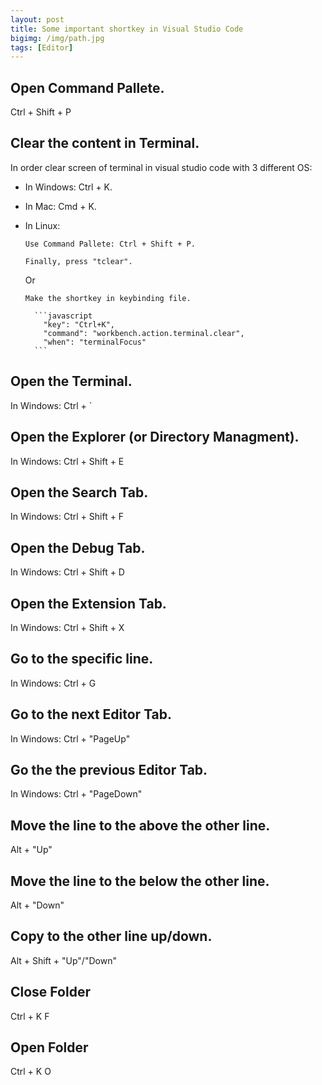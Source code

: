 ```yaml
---
layout: post
title: Some important shortkey in Visual Studio Code
bigimg: /img/path.jpg
tags: [Editor]
---
```


## Open Command Pallete.
  Ctrl + Shift + P

## Clear the content in Terminal.
In order clear screen of terminal in visual studio code with 3 different OS: 
  - In Windows: Ctrl + K.
  - In Mac: Cmd + K.
  - In Linux: 
  
        Use Command Pallete: Ctrl + Shift + P.

        Finally, press "tclear".
       
    Or

        Make the shortkey in keybinding file. 

          ```javascript
            "key": "Ctrl+K",
            "command": "workbench.action.terminal.clear",
            "when": "terminalFocus"
          ```

## Open the Terminal. 
  In Windows: Ctrl + `

## Open the Explorer (or Directory Managment).
  In Windows: Ctrl + Shift + E

## Open the Search Tab. 
  In Windows: Ctrl + Shift + F

## Open the Debug Tab. 
  In Windows: Ctrl + Shift + D

## Open the Extension Tab. 
  In Windows: Ctrl + Shift + X

## Go to the specific line. 
  In Windows: Ctrl + G 

## Go to the next Editor Tab. 
  In Windows: Ctrl + "PageUp"

## Go the the previous Editor Tab.
  In Windows: Ctrl + "PageDown"
  
## Move the line to the above the other line.
  Alt + "Up"

## Move the line to the below the other line. 
  Alt + "Down"

## Copy to the other line up/down.
  Alt + Shift + "Up"/"Down"

## Close Folder
  Ctrl + K F

## Open Folder
  Ctrl + K O